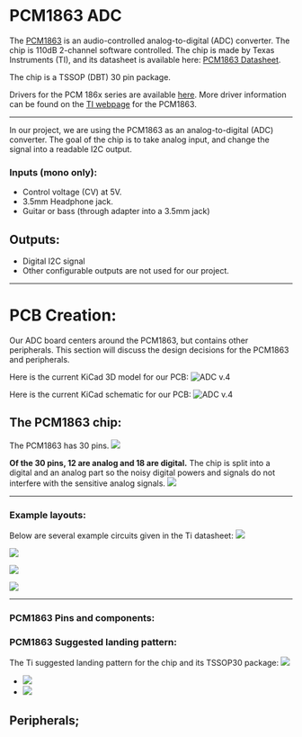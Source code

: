 # PCM1863 ADC
The [PCM1863](https://www.ti.com/product/PCM1863?utm_source=google&utm_medium=cpc&utm_campaign=asc-null-null-GPN_EN-cpc-pf-google-wwe&utm_content=PCM1863&ds_k=PCM1863&DCM=yes&gclid=Cj0KCQiA6fafBhC1ARIsAIJjL8l6Lk9SO-Q0-fB0_5uYiveTayMeogbHzMJUxCBsQcNd4n_-5XY2ie4aAl2cEALw_wcB&gclsrc=aw.ds) is an audio-controlled analog-to-digital (ADC) converter. The chip is 110dB 2-channel software controlled. The chip is made by Texas Instruments (TI), and its datasheet is available here: [PCM1863 Datasheet](https://www.ti.com/lit/ds/symlink/pcm1861-q1.pdf?HQS=dis-dk-null-digikeymode-dsf-pf-null-wwe&ts=1676585219889&ref_url=https%253A%252F%252Fwww.ti.com%252Fgeneral%252Fdocs%252Fsuppproductinfo.tsp%253FdistId%253D10%2526gotoUrl%253Dhttps%253A%252F%252Fwww.ti.com%252Flit%252Fgpn%252Fpcm1861-q1).

The chip is a TSSOP (DBT) 30 pin package.

Drivers for the PCM 186x series are available [here](https://e2e.ti.com/support/audio-group/audio/f/audio-forum/773056/faq-linux-drivers-device-drivers-for-aic31xx-dac31xx-aic325x-aic320x-aic326x-aic321x). More driver information can be found on the [TI webpage](https://www.ti.com/product/PCM1863?utm_source=google&utm_medium=cpc&utm_campaign=asc-null-null-GPN_EN-cpc-pf-google-wwe&utm_content=PCM1863&ds_k=PCM1863&DCM=yes&gclid=Cj0KCQiA6fafBhC1ARIsAIJjL8l6Lk9SO-Q0-fB0_5uYiveTayMeogbHzMJUxCBsQcNd4n_-5XY2ie4aAl2cEALw_wcB&gclsrc=aw.ds) for the PCM1863.

---

In our project, we are using the PCM1863 as an analog-to-digital (ADC) converter. The goal of the chip is to take analog input, and change the signal into a readable I2C output.

### Inputs (mono only):
- Control voltage (CV) at 5V.
- 3.5mm Headphone jack.
- Guitar or bass (through adapter into a 3.5mm jack)

## Outputs:
- Digital I2C signal
- Other configurable outputs are not used for our project.

---
# PCB Creation:
Our ADC board centers around the PCM1863, but contains other peripherals. This section will discuss the design decisions for the PCM1863 and peripherals.

Here is the current KiCad 3D model for our PCB: ![ADC v.4](pcm1863v4.png)

Here is the current KiCad schematic for our PCB: ![ADC v.4](pcm1863v4schematic.png)

## The PCM1863 chip:
The PCM1863 has 30 pins. ![](pcmpinout.png)

**Of the 30 pins, 12 are analog and 18 are digital.** The chip is split into a digital and an analog part so the noisy digital powers and signals do not interfere with the sensitive analog signals. ![](digitalanalog.png)

---

### Example layouts:
Below are several example circuits given in the Ti datasheet:
![](pcblayoutex.png)

![](testcircuit.png)

![](mastermodeex.png)

![](followermodeex.png)

---
### PCM1863 Pins and components:

### PCM1863 Suggested landing pattern:
The Ti suggested landing pattern for the chip and its TSSOP30 package:
![](soldermaskex.png)


- ![](i2cex.png)
- ![](3.3vex.png)

## Peripherals;
